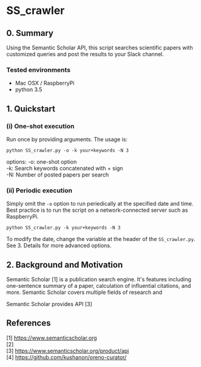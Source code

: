 # SS_crawler

## 0. Summary
Using the Semantic Scholar API, this script searches scientific papers with customized queries and post the results to your Slack channel.
### Tested environments
- Mac OSX / RaspberryPi
- python 3.5

## 1. Quickstart
### (i)  One-shot execution  
Run once by providing arguments. The usage is:  

 `python SS_crawler.py -o -k your+keywords -N 3 `

options:
-o: one-shot option  
-k: Search keywords concatenated with + sign  
-N: Number of posted papers per search  

### (ii) Periodic execution  
Simply omit the `-o` option to run periedically at the specified date and time.
Best practice is to run the script on a network-connected server such as RaspberryPi.

 `python SS_crawler.py -k your+keywords -N 3 `

To modify the date, change the variable at the header of the `SS_crawler.py`.
See 3. Details for more advanced options.

## 2. Background and Motivation
Semantic Scholar [1] is a publication search engine. It's features including one-sentence summary of a paper, calculation of influential citations, and more. Semantic Scholar covers multiple fields of research and   

Semantic Scholar provides API [3]

## References
[1] https://www.semanticscholar.org  
[2]  
[3] https://www.semanticscholar.org/product/api  
[4] https://github.com/kushanon/oreno-curator/  
